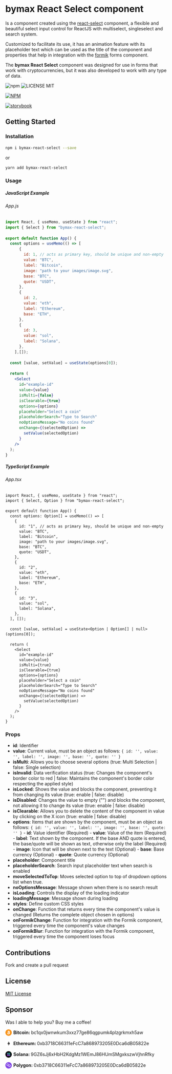 # bymax React Select component

Is a component created using the [react-select](https://react-select.com) component, a flexible and beautiful select input control for ReactJS
with multiselect, singleselect and search system.

Customized to facilitate its use, it has an animation feature with its placeholder text which can be used as the title of the component and properties that help
in integration with the [formik](https://formik.org/) forms component.

The <b>bymax React Select</b> component was designed for use in forms that work with cryptocurrencies, but it was also developed to work with any type of data.

![npm](https://img.shields.io/npm/v/bymax-react-select) ![LICENSE MIT](https://img.shields.io/badge/license-MIT-brightgreen.svg)

[![NPM](https://nodei.co/npm/bymax-react-select.png?downloads=true&downloadRank=true&stars=true)](https://nodei.co/npm/bymax-react-select/)

[![storybook](https://img.shields.io/badge/tutorial-storybook-purple)](https://bymax-components.vercel.app/)

## Getting Started

### Installation

```bash
npm i bymax-react-select --save
```
or
```bash
yarn add bymax-react-select
```

### Usage

##### JavaScript Example

###### App.js
```jsx
import React, { useMemo, useState } from "react";
import { Select } from "bymax-react-select";

export default function App() {
  const options = useMemo(() => [
      {
        id: 1, // acts as primary key, should be unique and non-empty
        value: "BTC",
        label: "Bitcoin",
        image: "path to your images/image.svg",
        base: "BTC",
        quote: "USDT",
      },
      {
        id: 2,
        value: "eth",
        label: "Ethereum",
        base: "ETH",
      },
      {
        id: 3,
        value: "sol",
        label: "Solana",
      },
    ],[]);

  const [value, setValue] = useState(options[0]);

  return (
    <Select
      id="example-id"
      value={value}
      isMulti={false}
      isClearable={true}
      options={options}
      placeholder="Select a coin"
      placeholderSearch="Type to Search"
      noOptionsMessage="No coins found"
      onChange={(selectedOption) =>
        setValue(selectedOption)
      }
    />
  );
}
```

##### TypeScript Example

###### App.tsx
```tsx
import React, { useMemo, useState } from "react";
import { Select, Option } from "bymax-react-select";

export default function App() {
  const options: Option[] = useMemo(() => [
    {
      id: "1", // acts as primary key, should be unique and non-empty
      value: "BTC",
      label: "Bitcoin",
      image: "path to your images/image.svg",
      base: "BTC",
      quote: "USDT",
    },
    {
      id: "2",
      value: "eth",
      label: "Ethereum",
      base: "ETH",
    },
    {
      id: "3",
      value: "sol",
      label: "Solana",
    },
  ], []);

  const [value, setValue] = useState<Option | Option[] | null>(options[0]);

  return (
    <Select
      id="example-id"
      value={value}
      isMulti={true}
      isClearable={true}
      options={options}
      placeholder="Select a coin"
      placeholderSearch="Type to Search"
      noOptionsMessage="No coins found"
      onChange={(selectedOption) =>
        setValue(selectedOption)
      }
    />
  );
}
```

### Props

- **id**: Identifier
- **value**: Current value, must be an object as follows: ```{ id: '', value: '', label: '', image: '', base: '', quote: '' }```
- **isMulti**: Allows you to choose several options (true: Multi Selection | false: Single selection)
- **isInvalid**: Data verification status (true: Changes the component's border color to red | false: Maintains the component's border color respecting the applied style)
- **isLocked**: Shows the value and blocks the component, preventing it from changing its value (true: enable | false: disable)
- **isDisabled**: Changes the value to empty ("") and blocks the component, not allowing it to change its value (true: enable | false: disable)
- **isClearable**: Allows you to delete the content of the component in value by clicking on the X icon (true: enable | false: disable)
- **options**: Items that are shown by the component, must be an object as follows: ```{ id: '', value: '', label: '', image: '', base: '', quote: '' }```
               - **id**: Value identifier (Required)
               - **value**: Value of the item (Required)
               - **label**: Text shown by the component. If the base AND quote is entered, the base/quote will be shown as text, otherwise only the label (Required)
               - **image**: Icon that will be shown next to the text (Optional)
               - **base**: Base currency (Optional)
               - **quote**: Quote currency (Optional)
- **placeholder**: Component title
- **placeholderSearch**: Search input placeholder text when search is enabled
- **moveSelectedToTop**: Moves selected option to top of dropdown options list when true.
- **noOptionsMessage**: Message shown when there is no search result
- **isLoading**: Controls the display of the loading indicator
- **loadingMessage**: Message shown during loading
- **styles**: Define custom CSS styles
- **onChange**: Function that returns every time the component's value is changed (Returns the complete object chosen in options)
- **onFormikChange**: Function for integration with the Formik component, triggered every time the component's value changes
- **onFormikBlur**: Function for integration with the Formik component, triggered every time the component loses focus

## Contributions

Fork and create a pull request

## License

[MIT License](https://github.com/msalvatti/bymax-components/blob/master/LICENSE)

## Sponsor

Was I able to help you? Buy me a coffee!

<p style="display: flex; align-items: center;">
  <img src="./src/stories/Select/coins/btc.svg" width="20" style="margin-right: 5px;">
  <b>Bitcoin:&nbsp;</b> bc1qx0jwnwkum3xxz77ge86qgpumk4plzgrkmxh5aw
</p>


<p style="display: flex; align-items: center;">
  <img src="./src/stories/Select/coins/eth.svg" width="20" style="margin-right: 5px;">
  <b>Ethereum:&nbsp;</b> 0xb3718C66311eFcC7a868973205E0Dca6dB05822e
</p>

<p style="display: flex; align-items: center;">
  <img src="./src/stories/Select/coins/sol.svg" width="20" style="margin-right: 5px;">
    <b>Solana:&nbsp;</b> 9GZ6sJj6xHbH2KdgMz1WEmJ86HUmSMgxkszwVjhnRfky
</p>

<p style="display: flex; align-items: center;">
  <img src="./src/stories/Select/coins/matic.svg" width="20" style="margin-right: 5px;">
    <b>Polygon:&nbsp;</b> 0xb3718C66311eFcC7a868973205E0Dca6dB05822e
</p>



